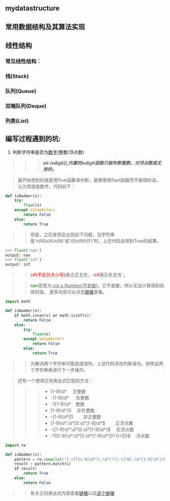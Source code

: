 ## mydatastructure
## 常用数据结构及其算法实现

## 线性结构
### 常见线性结构：

### 栈(Stack)

### 队列(Queue)
### 双端队列(Deque)
### 列表(List)


## 编写过程遇到的坑:
1. 判断字符串是否为<u>数字</u>(整数/浮点数)

>>> ***str.isdigit(),内置的isdigit函数只能判断整数，对浮点数是无效的。***

> 最开始想到的就是用float函数来判断，能够使用flaot函数而不报错的话，认为其就是数字，代码如下：

~~~python
def isNumber(s):
	try:
		float(s)
	except ValueError:
		return False
	else:
		return True
~~~
>> 但是，之后发现会出现如下问题，当字符串是'n(N)a(A)n(N)'或'i(I)n(N)f(F)'时，上述代码会得到True的结果。
~~~python
>>> float('nan')
output: nan
>>> float('inf')
output: inf
~~~
>> <font color=red>inf(不区分大小写)</font>表示正无穷，<font color=red>-inf</font>表示负无穷；

>> <font color=green>nan</font>意思为<u> not a Number(不是数)</u>，它不是数，所以无法计算得到具体的值。
更多内容可以点击[链接](https://www.cnblogs.com/malinqing/p/11290131.html)查看。
~~~python
import math

def isNumber(s):
	if math.isnan(s) or math.isinf(s):
		return False
	else:
		try:
			float(s)
		except ValueError:
			return False
		else:
			return True
~~~
>> 为解决两个字符串可能造成误判，上述代码添加判断语句，排除这两个字符串再进行下一步操作。


> 还有一个使用正则表达式匹配的方法：
>>> + [1-9]\d*　     正整数
>>> + -[1-9]\d* 　 负整数
>>> + -?[1-9]\d*　整数
>>> + [1-9]\d*|0　 非负整数
>>> + -[1-9]\d*|0　　 非正整数
>>> + [1-9]\d*\.\d*|0\.\d*[1-9]\d*$　　 正浮点数
>>> + -([1-9]\d*\.\d*|0\.\d*[1-9]\d*)$　 负浮点数
>>> + -?([1-9]\d*\.\d*|0\.\d*[1-9]\d*|0?\.0+|0)$　 浮点数

~~~python
import re

def isNumber(s):
	pattern = re.compile(r'[-+]?[1-9]\d*(\.\d*)?|[-+]?0\.\d*[1-9]\d*|(0\.)?0+$')
	result = pattern.match(s)
	if result:
		return True
	else:
		return False
~~~
>> 有关正则表达式内容查看[链接](https://www.jb51.net/article/166946.htm)以及[这个链接](https://www.jb51.net/article/145009.htm)
